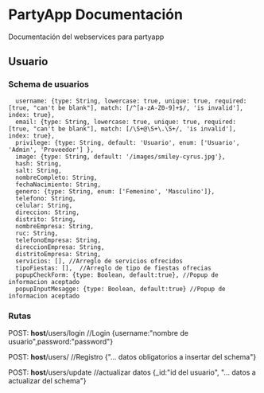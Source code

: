# PartyApp Documentación

Documentación del webservices para partyapp

## Usuario

### Schema de usuarios
```
  username: {type: String, lowercase: true, unique: true, required: [true, "can't be blank"], match: [/^[a-zA-Z0-9]+$/, 'is invalid'], index: true},
  email: {type: String, lowercase: true, unique: true, required: [true, "can't be blank"], match: [/\S+@\S+\.\S+/, 'is invalid'], index: true},
  privilege: {type: String, default: 'Usuario', enum: ['Usuario', 'Admin', 'Proveedor'] },
  image: {type: String, default: '/images/smiley-cyrus.jpg'},
  hash: String,
  salt: String,
  nombreCompleto: String,
  fechaNacimiento: String,
  genero: {type: String, enum: ['Femenino', 'Masculino']},
  telefono: String,
  celular: String,
  direccion: String,
  distrito: String,
  nombreEmpresa: String,
  ruc: String,
  telefonoEmpresa: String,
  direccionEmpresa: String,
  distritoEmpresa: String,
  servicios: [], //Arreglo de servicios ofrecidos
  tipoFiestas: [],  //Arreglo de tipo de fiestas ofrecias
  popupCheckForm: {type: Boolean, default:true}, //Popup de informacion aceptado
  popupInputMesagge: {type: Boolean, default:true} //Popup de informacion aceptado
```
### Rutas
 
POST: __host__/users/login //Login
{username:"nombre de usuario",password:"password"}

POST: __host__/users/ //Registro
{"... datos obligatorios a insertar del schema"}

POST: __host__/users/update //actualizar datos
{_id:"id del usuario", "... datos a actualizar del schema"}


